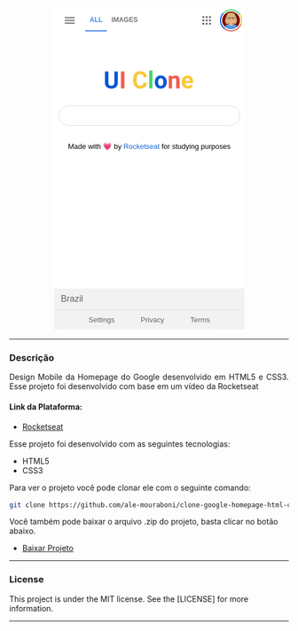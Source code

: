 <div align="center">

![Demo](readme/demo.png)

</div>

---

<div style="text-align: justify">

### Descrição
Design Mobile da Homepage do Google desenvolvido em HTML5 e CSS3.
Esse projeto foi desenvolvido com base em um vídeo da Rocketseat 

</div>

#### Link da Plataforma:

* [Rocketseat](https://rocketseat.com.br/)

Esse projeto foi desenvolvido com as seguintes tecnologias:
* HTML5
* CSS3

Para ver o projeto você pode clonar ele com o seguinte comando:    

```sh
git clone https://github.com/ale-mouraboni/clone-google-homepage-html-css.git
```  
  
Você também pode baixar o arquivo .zip do projeto, basta clicar no botão abaixo.  
  
* [Baixar Projeto](https://github.com/ale-mouraboni/clone-google-homepage-html-css/archive/refs/heads/main.zip)

---

### License
This project is under the MIT license. See the [LICENSE] for more information.

---
